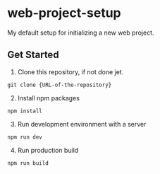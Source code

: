 # web-project-setup

My default setup for initializing a new web project.

## Get Started

1. Clone this repository, if not done jet.

```
git clone {URL-of-the-repository}
```

2. Install npm packages

```
npm install
```

3. Run development environment with a server

```
npm run dev
```

4. Run production build

```
npm run build
```
